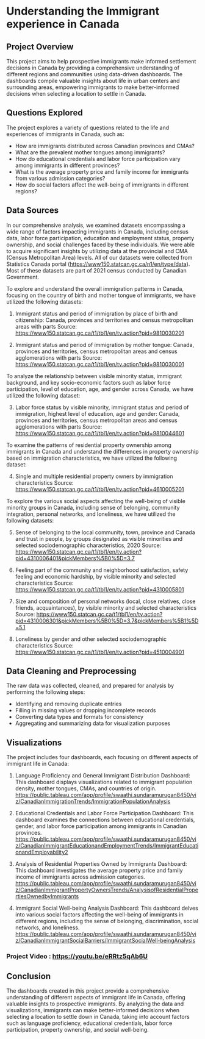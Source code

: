 # Understanding the Immigrant experience in Canada

## Project Overview
This project aims to help prospective immigrants make informed settlement decisions in Canada by providing a comprehensive understanding of different regions and communities using data-driven dashboards. The dashboards compile valuable insights about life in urban centers and surrounding areas, empowering immigrants to make better-informed decisions when selecting a location to settle in Canada.
<br>

## Questions Explored
The project explores a variety of questions related to the life and experiences of immigrants in Canada, such as:

- How are immigrants distributed across Canadian provinces and CMAs?
- What are the prevalent mother tongues among immigrants?
- How do educational credentials and labor force participation vary among immigrants in different provinces?
- What is the average property price and family income for immigrants from various admission categories?
- How do social factors affect the well-being of immigrants in different regions?


## Data Sources
In our comprehensive analysis, we examined datasets encompassing a wide range of factors impacting immigrants in Canada, including census data, labor force participation, education and  employment status, property ownership, and social challenges faced by these individuals.
We were able to acquire significant insights by utilizing data at the provincial and CMA (Census Metropolitan Area) levels. All of our datasets were collected from Statistics Canada portal (https://www150.statcan.gc.ca/n1/en/type/data). Most of these datasets are part of 2021 census conducted by Canadian Government.

To explore and understand the overall immigration patterns in Canada, focusing on the country of birth and mother tongue of immigrants, we have utilized the following datasets:
1. Immigrant status and period of immigration by place of birth and citizenship: Canada, provinces and territories and census metropolitan areas with parts
Source: https://www150.statcan.gc.ca/t1/tbl1/en/tv.action?pid=9810030201

2. Immigrant status and period of immigration by mother tongue: Canada, provinces and territories, census metropolitan areas and census agglomerations with parts
Source: https://www150.statcan.gc.ca/t1/tbl1/en/tv.action?pid=9810030001


To analyze the relationship between visible minority status, immigrant background, and key socio-economic factors such as labor force participation, level of education, age, and gender across Canada, we have utilized the following dataset:

3. Labor force status by visible minority, immigrant status and period of immigration, highest level of education, age and gender: Canada, provinces and territories, census metropolitan areas and census agglomerations with parts
Source: https://www150.statcan.gc.ca/t1/tbl1/en/tv.action?pid=9810044601


To examine the patterns of residential property ownership among immigrants in Canada and understand the differences in property ownership based on immigration characteristics, we have utilized the following dataset:

4. Single and multiple residential property owners by immigration characteristics
Source: https://www150.statcan.gc.ca/t1/tbl1/en/tv.action?pid=4610005201


To explore the various social aspects affecting the well-being of visible minority groups in Canada, including sense of belonging, community integration, personal networks, and loneliness, we have utilized the following datasets:

5. Sense of belonging to the local community, town, province and Canada and trust in people, by groups designated as visible minorities and selected sociodemographic characteristics, 2020
Source: https://www150.statcan.gc.ca/t1/tbl1/en/tv.action?pid=4310006401&pickMembers%5B0%5D=3.7

6. Feeling part of the community and neighborhood satisfaction, safety feeling and economic hardship, by visible minority and selected characteristics
Source: https://www150.statcan.gc.ca/t1/tbl1/en/tv.action?pid=4310005801

7. Size and composition of personal networks (local, close relatives, close friends, acquaintances), by visible minority and selected characteristics
Source: https://www150.statcan.gc.ca/t1/tbl1/en/tv.action?pid=4310006301&pickMembers%5B0%5D=3.7&pickMembers%5B1%5D=5.1

8. Loneliness by gender and other selected sociodemographic characteristics
Source:
https://www150.statcan.gc.ca/t1/tbl1/en/tv.action?pid=4510004901


## Data Cleaning and Preprocessing
The raw data was collected, cleaned, and prepared for analysis by performing the following steps:

- Identifying and removing duplicate entries
- Filling in missing values or dropping incomplete records
- Converting data types and formats for consistency
- Aggregating and summarizing data for visualization purposes


## Visualizations
The project includes four dashboards, each focusing on different aspects of immigrant life in Canada:

1. Language Proficiency and General Immigrant Distribution Dashboard: This dashboard displays visualizations related to immigrant population density, mother tongues, CMAs, and countries of origin.
https://public.tableau.com/app/profile/swaathi.sundaramurugan8450/viz/CanadianImmigrationTrends/ImmigrationPopulationAnalysis  

2. Educational Credentials and Labor Force Participation Dashboard: This dashboard examines the connections between educational credentials, gender, and labor force participation among immigrants in Canadian provinces.
https://public.tableau.com/app/profile/swaathi.sundaramurugan8450/viz/CanadianImmigrantEducationandEmploymentTrends/ImmigrantEducationandEmployability2 

3. Analysis of Residential Properties Owned by Immigrants Dashboard: This dashboard investigates the average property price and family income of immigrants across admission categories.
https://public.tableau.com/app/profile/swaathi.sundaramurugan8450/viz/CanadianImmigrantPropertyOwnersTrends/AnalysisofResidentialPropertiesOwnedbyImmigrants

4. Immigrant Social Well-being Analysis Dashboard: This dashboard delves into various social factors affecting the well-being of immigrants in different regions, including the sense of belonging, discrimination, social networks, and loneliness.
https://public.tableau.com/app/profile/swaathi.sundaramurugan8450/viz/CanadianImmigrantSocialBarriers/ImmigrantSocialWell-beingAnalysis 


### Project Video : https://youtu.be/eRRtz5qAb6U


## Conclusion
The dashboards created in this project provide a comprehensive understanding of different aspects of immigrant life in Canada, offering valuable insights to prospective immigrants. By analyzing the data and visualizations, immigrants can make better-informed decisions when selecting a location to settle down in Canada, taking into account factors such as language proficiency, educational credentials, labor force participation, property ownership, and social well-being.

